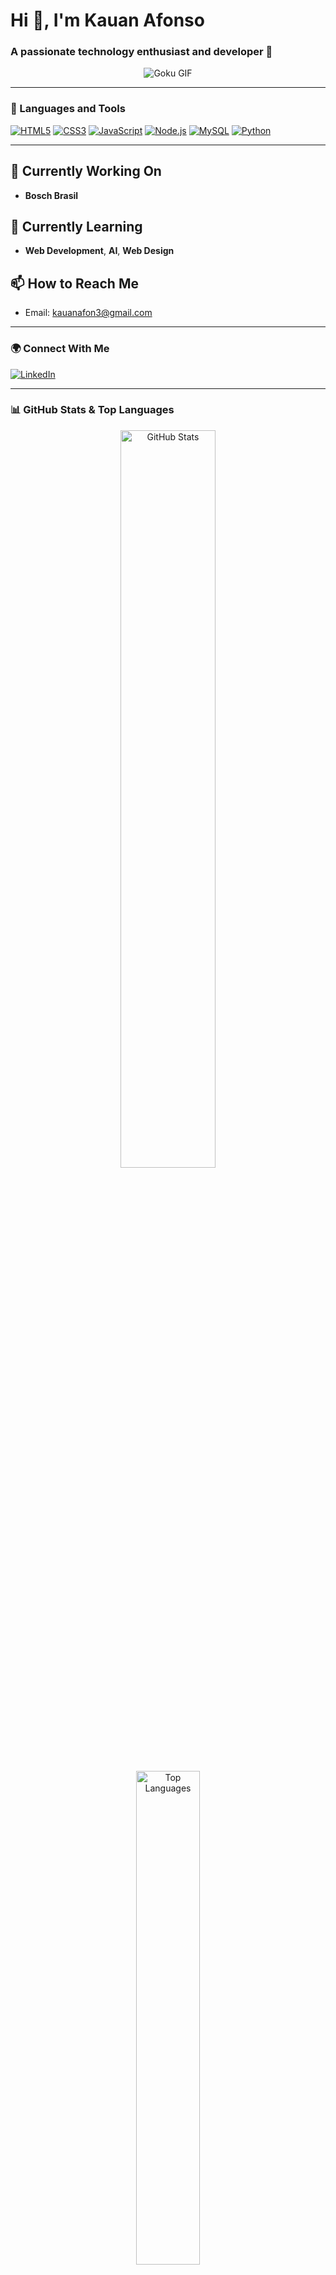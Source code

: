 # Hi 👋, I'm Kauan Afonso

### A passionate technology enthusiast and developer 🚀

<p align="center">
  <img src="https://media.tenor.com/JcuSfsgy_IoAAAAC/goku-dragon-ball.gif" alt="Goku GIF" />
</p>

---

### 🚀 Languages and Tools
[![HTML5](https://img.shields.io/badge/HTML5-%23E34F26.svg?logo=html5&logoColor=white)](https://www.w3schools.com/html/)
[![CSS3](https://img.shields.io/badge/CSS3-%231572B6.svg?logo=css3&logoColor=white)](https://www.w3schools.com/css/)
[![JavaScript](https://img.shields.io/badge/JavaScript-%23323330.svg?logo=javascript&logoColor=%23F7DF1E)](https://developer.mozilla.org/en-US/docs/Web/JavaScript)
[![Node.js](https://img.shields.io/badge/Node.js-%23339933.svg?logo=node.js&logoColor=white)](https://nodejs.org/)
[![MySQL](https://img.shields.io/badge/MySQL-%2300f.svg?logo=mysql&logoColor=white)](https://www.mysql.com/)
[![Python](https://img.shields.io/badge/Python-%2314354C.svg?logo=python&logoColor=white)](https://www.python.org/)

---

## 🔭 Currently Working On
- **Bosch Brasil**

## 🌱 Currently Learning
- **Web Development**, **AI**, **Web Design**

## 📫 How to Reach Me
- Email: [kauanafon3@gmail.com](mailto:kauanafon3@gmail.com)

---

### 🌍 Connect With Me
[![LinkedIn](https://img.shields.io/badge/LinkedIn-Kauan_Afonso-blue?logo=linkedin&logoColor=white)](https://www.linkedin.com/in/kauan-afonso-0452a5295/)

---

### 📊 GitHub Stats & Top Languages

<div align="center">
  <img src="https://github-readme-stats.vercel.app/api?username=KauanAfonso&show_icons=true&theme=radical" alt="GitHub Stats" width="55%" />
  <img src="https://github-readme-stats.vercel.app/api/top-langs/?username=KauanAfonso&layout=compact&theme=radical" alt="Top Languages" width="45%" />
</div>

---

Feel free to explore my repositories, collaborate, or reach out. Let's create awesome code together! 🚀
